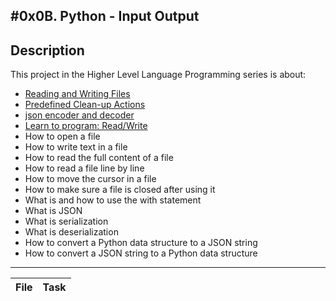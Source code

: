 #0x0B. Python - Input Output
---
## Description

This project in the Higher Level Language Programming series is about:

* [Reading and Writing Files](https://docs.python.org/3.3/tutorial/inputoutput.html)
* [Predefined Clean-up Actions](https://docs.python.org/3.4/tutorial/errors.html#predefined-clean-up-actions)
* [json encoder and decoder](https://docs.python.org/3.4/library/json.html)
* [Learn to program: Read/Write](https://www.youtube.com/watch?v=EukxMIsNeqU)
* How to open a file
* How to write text in a file
* How to read the full content of a file
* How to read a file line by line
* How to move the cursor in a file
* How to make sure a file is closed after using it
* What is and how to use the with statement
* What is JSON
* What is serialization
* What is deserialization
* How to convert a Python data structure to a JSON string
* How to convert a JSON string to a Python data structure

---
File | Task
---|---

